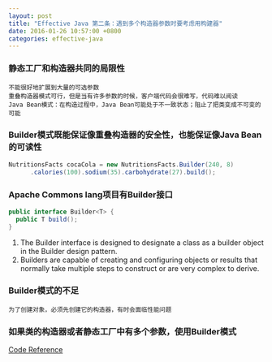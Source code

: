 ```yaml
---
layout: post
title: "Effective Java 第二条：遇到多个构造器参数时要考虑用构建器"
date: 2016-01-26 10:57:00 +0800
categories: effective-java
---
```

### 静态工厂和构造器共同的局限性
`不能很好地扩展到大量的可选参数`<br>
`重叠构造器模式可行，但是当有许多参数的时候，客户端代码会很难写，代码难以阅读`<br>
`Java Bean模式：在构造过程中，Java Bean可能处于不一致状态；阻止了把类变成不可变的可能`

### Builder模式既能保证像重叠构造器的安全性，也能保证像Java Bean的可读性

~~~java
NutritionsFacts cocaCola = new NutritionsFacts.Builder(240, 8)
      .calories(100).sodium(35).carbohydrate(27).build();
~~~

### Apache Commons lang项目有Builder接口

~~~java
public interface Builder<T> {
  public T build();
}
~~~

1. The Builder interface is designed to designate a class as a builder object in the Builder design pattern.
2. Builders are capable of creating and configuring objects or results that normally take multiple steps to construct or are very complex to derive.

### Builder模式的不足
`为了创建对象，必须先创建它的构造器，有时会面临性能问题`

### 如果类的构造器或者静态工厂中有多个参数，使用Builder模式

[Code Reference](https://github.com/willseeyou/effective-java-examples/tree/master/src/main/java/org/effectivejava/examples/chapter02/item02)
